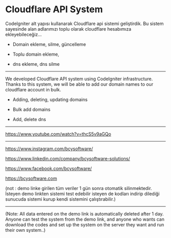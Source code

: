 # Cloudflare API System
 CodeIgniter alt yapısı kullanarak Cloudflare api sistemi geliştirdik. Bu sistem sayesinde alan adlarımızı toplu olarak cloudflare hesabımıza ekleyebileceğiz...
 
  * Domain ekleme, silme, güncelleme
  
  * Toplu domain ekleme, 
  
  * dns ekleme, dns silme
 
 -----------------
 
 We developed Cloudflare API system using CodeIgniter infrastructure. Thanks to this system, we will be able to add our domain names to our cloudflare account in bulk.
 
  * Adding, deleting, updating domains
  
  * Bulk add domains
  
  * Add, delete dns
 
 -------------------

https://www.youtube.com/watch?v=thcS5v9aGQo

  
  
  -----------------
  https://www.instagram.com/bcysoftware/
  
  https://www.linkedin.com/company/bcysoftware-solutions/
  
  https://www.facebook.com/bcysoftware/
  
  https://bcysoftware.com
  
  
  
(not : demo linke girilen tüm veriler 1 gün sonra otomatik silinmektedir. İsteyen demo linkten sistemi test edebilir isteyen de kodları indirip dilediği sunucuda sistemi kurup kendi sistemini çalıştırabilir.)

---

(Note: All data entered on the demo link is automatically deleted after 1 day. Anyone can test the system from the demo link, and anyone who wants can download the codes and set up the system on the server they want and run their own system..)

